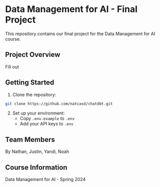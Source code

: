 # Data Management for AI - Final Project

This repository contains our final project for the Data Management for AI course. 

## Project Overview

Fill out

## Getting Started

1. Clone the repository:
```bash
git clone https://github.com/natcasd/chatdbt.git
```
2. Set up your environment:
   - Copy `.env.example` to `.env`
   - Add your API keys to `.env`

## Team Members

By Nathan, Justin, Yandi, Noah

## Course Information

Data Management for AI - Spring 2024 
